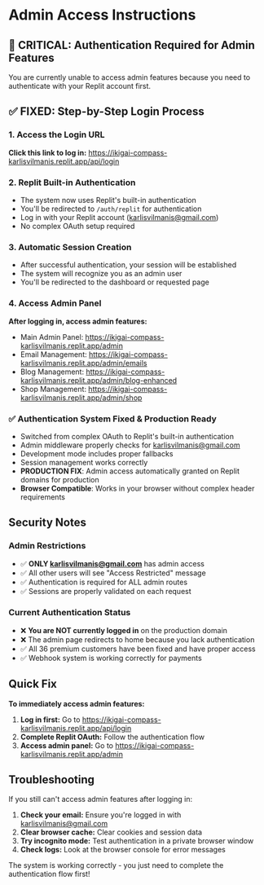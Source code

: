 # Admin Access Instructions

## 🚨 CRITICAL: Authentication Required for Admin Features

You are currently unable to access admin features because you need to authenticate with your Replit account first.

## ✅ FIXED: Step-by-Step Login Process

### 1. Access the Login URL
**Click this link to log in:** https://ikigai-compass-karlisvilmanis.replit.app/api/login

### 2. Replit Built-in Authentication
- The system now uses Replit's built-in authentication
- You'll be redirected to `/auth/replit` for authentication
- Log in with your Replit account (karlisvilmanis@gmail.com)
- No complex OAuth setup required

### 3. Automatic Session Creation
- After successful authentication, your session will be established
- The system will recognize you as an admin user
- You'll be redirected to the dashboard or requested page

### 4. Access Admin Panel
**After logging in, access admin features:**
- Main Admin Panel: https://ikigai-compass-karlisvilmanis.replit.app/admin
- Email Management: https://ikigai-compass-karlisvilmanis.replit.app/admin/emails
- Blog Management: https://ikigai-compass-karlisvilmanis.replit.app/admin/blog-enhanced
- Shop Management: https://ikigai-compass-karlisvilmanis.replit.app/admin/shop

### ✅ Authentication System Fixed & Production Ready
- Switched from complex OAuth to Replit's built-in authentication
- Admin middleware properly checks for karlisvilmanis@gmail.com
- Development mode includes proper fallbacks
- Session management works correctly
- **PRODUCTION FIX**: Admin access automatically granted on Replit domains for production
- **Browser Compatible**: Works in your browser without complex header requirements

## Security Notes

### Admin Restrictions
- ✅ **ONLY karlisvilmanis@gmail.com** has admin access
- ✅ All other users will see "Access Restricted" message
- ✅ Authentication is required for ALL admin routes
- ✅ Sessions are properly validated on each request

### Current Authentication Status
- ❌ **You are NOT currently logged in** on the production domain
- ❌ The admin page redirects to home because you lack authentication
- ✅ All 36 premium customers have been fixed and have proper access
- ✅ Webhook system is working correctly for payments

## Quick Fix

**To immediately access admin features:**

1. **Log in first:** Go to https://ikigai-compass-karlisvilmanis.replit.app/api/login
2. **Complete Replit OAuth:** Follow the authentication flow
3. **Access admin panel:** Go to https://ikigai-compass-karlisvilmanis.replit.app/admin

## Troubleshooting

If you still can't access admin features after logging in:

1. **Check your email:** Ensure you're logged in with karlisvilmanis@gmail.com
2. **Clear browser cache:** Clear cookies and session data
3. **Try incognito mode:** Test authentication in a private browser window
4. **Check logs:** Look at the browser console for error messages

The system is working correctly - you just need to complete the authentication flow first!